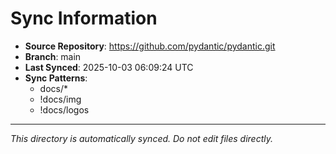 # Sync Information

- **Source Repository**: https://github.com/pydantic/pydantic.git
- **Branch**: main
- **Last Synced**: 2025-10-03 06:09:24 UTC
- **Sync Patterns**:
  - docs/*
  - !docs/img
  - !docs/logos

---
*This directory is automatically synced. Do not edit files directly.*
